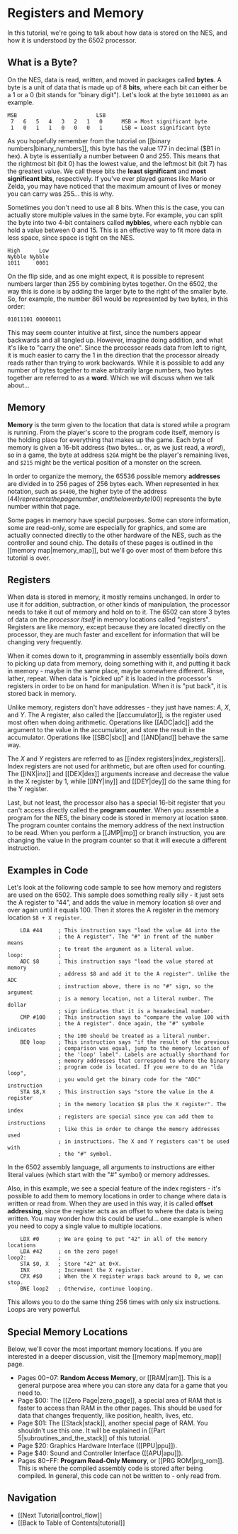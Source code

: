 Registers and Memory
====================
In this tutorial, we're going to talk about how data is stored on the NES, and
how it is understood by the 6502 processor.


What is a Byte?
---------------
On the NES, data is read, written, and moved in packages called **bytes**.
A byte is a unit of data that is made up of 8 **bits**, where each bit can either
be a 1 or a 0 (bit stands for "binary digit"). Let's look at the byte
```10110001``` as an example.

    MSB                         LSB
     7   6   5   4   3   2   1   0      MSB = Most significant byte
     1   0   1   1   0   0   0   1      LSB = Least significant byte

As you hopefully remember from the tutorial on [[binary numbers|binary_numbers]],
this byte has the value 177 in decimal ($B1 in hex). A byte is essentially a
number between 0 and 255. This means that the rightmost bit (bit 0) has the
lowest value, and the leftmost bit (bit 7) has the greatest value. We call
these bits the **least significant** and **most significant bits**, respectively.
If you've ever played games like Mario or Zelda, you may have noticed that the
maximum amount of lives or money you can carry was 255... this is why.

Sometimes you don't need to use all 8 bits. When this is the case, you can
actually store multiple values in the same byte. For example, you can split
the byte into two 4-bit containers called **nybbles**, where each nybble
can hold a value between 0 and 15. This is an effective way to fit more data
in less space, since space is tight on the NES.

    High      Low
    Nybble Nybble
    1011     0001

On the flip side, and as one might expect, it is possible to represent numbers
larger than 255 by combining bytes together. On the 6502, the way this is done
is by adding the larger byte to the right of the smaller byte. So, for example,
the number 861 would be represented by two bytes, in this order: 

    01011101 00000011

This may seem counter intuitive at first, since the numbers appear backwards
and all tangled up. However, imagine doing addition, and what it's like to
"carry the one". Since the processor reads data from left to right, it
is much easier to carry the 1 in the direction that the processor already reads
rather than trying to work backwards. While it is possible to add any number
of bytes together to make arbitrarily large numbers, two bytes together are
referred to as a **word**. Which we will discuss when we talk about...


Memory
------
**Memory** is the term given to the location that data is stored while a program
is running. From the player's score to the program code itself, memory is the
holding place for everything that makes up the game. Each byte of memory is
given a 16-bit address (two bytes... or, as we just read, a *word*), so in a
game, the byte at address ```$20A``` might be the player's remaining lives, and
```$215``` might be the vertical position of a monster on the screen.

In order to organize the memory, the 65536 possible memory **addresses** are
divided in to 256 pages of 256 bytes each. When represented in hex notation,
such as ```$4400```, the higher byte of the address ($44) represents the page
number, and the lower byte ($00) represents the byte number within that page.

Some pages in memory have special purposes. Some can store information, some are
read-only, some are especially for graphics, and some are actually connected
directly to the other hardware of the NES, such as the controller and sound
chip. The details of these pages is outlined in the [[memory map|memory_map]],
but we'll go over most of them before this tutorial is over.


Registers
---------
When data is stored in memory, it mostly remains unchanged. In order to use it
for addition, subtraction, or other kinds of manipulation, the processor needs
to take it out of memory and hold on to it. The 6502 can store 3 bytes
of data on the *processor itself* in memory locations called "registers".
Registers are like memory, except because they are located directly on the
processor, they are much faster and excellent for information that will be
changing very frequently.

When it comes down to it, programming in assembly essentially boils down to
picking up data from memory, doing something with it, and putting it back in
memory - maybe in the same place, maybe somewhere different. Rinse, lather,
repeat. When data is "picked up" it is loaded in the processor's registers in
order to be on hand for manipulation. When it is "put back", it is stored
back in memory.

Unlike memory, registers don't have addresses - they just have names: *A*, *X*,
and *Y*. The A register, also called the [[accumulator]], is the register used
most often when doing arithmetic. Operations like [[ADC|adc]] add the argument
to the value in the accumulator, and store the result in the accumulator.
Operations like [[SBC|sbc]] and [[AND|and]] behave the same way.

The *X* and *Y* registers are referred to as [[index registers|index_registers]].
Index registers are not used for arithmetic, but are often used for counting.
The [[INX|inx]] and [[DEX|dex]] arguments increase and decrease the value in the
X register by 1, while [[INY|iny]] and [[DEY|dey]] do the same thing for the
Y register.

Last, but not least, the processor also has a special 16-bit register that you
can't access directly called the **program counter**. When you assemble a program
for the NES, the binary code is stored in memory at location ```$8000```. The
program counter contains the memory address of the next instruction to be read.
When you perform a [[JMP|jmp]] or branch instruction, you are changing the value
in the program counter so that it will execute a different instruction.


Examples in Code
----------------
Let's look at the following code sample to see how memory and registers are
used on the 6502. This sample does something really silly - it just sets the
A register to "44", and adds the value in memory location ```$8``` over and
over again until it equals 100. Then it stores the A register in the memory
location ```$8 + X register```.

        LDA #44     ; This instruction says "load the value 44 into the
                    ; the A register". The "#" in front of the number means
                    ; to treat the argument as a literal value.
    loop:           ; 
        ADC $8      ; This instruction says "load the value stored at memory
                    ; address $8 and add it to the A register". Unlike the ADC
                    ; instruction above, there is no "#" sign, so the argument
                    ; is a memory location, not a literal number. The dollar
                    ; sign indicates that it is a hexadecimal number.
        CMP #100    ; This instruction says to "compare the value 100 with
                    ; the A register". Once again, the "#" symbole indicates
                    ; the 100 should be treated as a literal number.
        BEQ loop    ; This instruction says "if the result of the previous
                    ; comparison was equal, jump to the memory location of
                    ; the 'loop' label". Labels are actually shorthand for
                    ; memory addresses that correspond to where the binary
                    ; program code is located. If you were to do an "lda loop",
                    ; you would get the binary code for the "ADC" instruction
        STA $8,X    ; This instruction says "store the value in the A register
                    ; in the memory location $8 plus the X register". The index
                    ; registers are special since you can add them to instructions
                    ; like this in order to change the memory addresses used
                    ; in instructions. The X and Y registers can't be used with
                    ; the "#" symbol.

In the 6502 assembly language, all arguments to instructions are either literal
values (which start with the "#" symbol) or memory addresses.

Also, in this example, we see a special feature of the index registers - it's
possible to add them to memory locations in order to change where data is
written or read from. When they are used in this way, it is called **offset
addressing**, since the register acts as an offset to where the data is being
written. You may wonder how this could be useful... one example is when you need
to copy a single value to multiple locations.

        LDX #0      ; We are going to put "42" in all of the memory locations
        LDA #42     ; on the zero page!
    loop2:          ;
        STA $0, X   ; Store "42" at 0+X.
        INX         ; Increment the X register.
        CPX #$0     ; When the X register wraps back around to 0, we can stop.
        BNE loop2   ; Otherwise, continue looping.

This allows you to do the same thing 256 times with only six instructions. Loops
are very powerful.


Special Memory Locations
------------------------
Below, we'll cover the most important memory locations. If you are interested
in a deeper discussion, visit the [[memory map|memory_map]] page.

 * Pages $00-$07: **Random Access Memory**, or [[RAM|ram]]. This is a general
   purpose area where you can store any data for a game that you need to.
 * Page $00: The [[Zero Page|zero_page]], a special area of RAM that is faster
   to access than RAM in the other pages. This should be used for data that
   changes frequently, like position, health, lives, etc.
 * Page $01: The [[Stack|stack]], another special page of RAM. You shouldn't use
   this one. It will be explained in [[Part 5|subroutines_and_the_stack]] of
   this tutorial.
 * Page $20: Graphics Hardware Interface ([[PPU|ppu]]).
 * Page $40: Sound and Controller Interface ([[APU|apu]]).
 * Pages $80-$FF: **Program Read-Only Memory**, or [[PRG ROM|prg_rom]]. This is
   where the compiled assembly code is stored after being compiled. In general,
   this code can not be written to - only read from.
   

Navigation
----------
 * [[Next Tutorial|control_flow]]
 * [[Back to Table of Contents|tutorial]]

